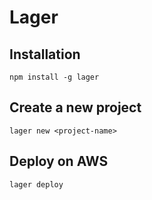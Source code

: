 Lager
===

Installation
---

```
npm install -g lager
```

Create a new project
---

```
lager new <project-name>
```

Deploy on AWS
---

```
lager deploy
```
